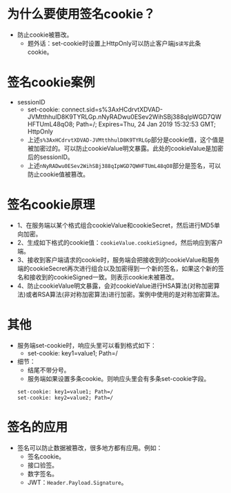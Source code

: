 # 为什么要使用签名cookie？
* 防止cookie被篡改。
    - 题外话：set-cookie时设置上HttpOnly可以防止客户端js```读写```此条cookie。

# 签名cookie案例
* sessionID
    - set-cookie: connect.sid=s%3AxHCdrvtXDVAD-JVMtthhulD8K9TYRLGp.nNyRADwu0ESev2WihSBj388qIpWGD7QWHFTUmL48qO8; Path=/; Expires=Thu, 24 Jan 2019 15:32:53 GMT; HttpOnly
    - 上述```s%3AxHCdrvtXDVAD-JVMtthhulD8K9TYRLGp```部分是cookie值，这个值是被加密过的。可以防止cookieValue明文暴露。此处的cookieValue是加密后的sessionID。
    - 上述```nNyRADwu0ESev2WihSBj388qIpWGD7QWHFTUmL48qO8```部分是签名，可以防止cookie值被篡改。

# 签名cookie原理
* 1、在服务端以某个格式组合cookieValue和cookieSecret，然后进行MD5单向加密。
* 2、生成如下格式的cookie值：```cookieValue.cookieSigned```，然后响应到客户端。
* 3、接收到客户端请求的cookie时，服务端会把接收到的cookieValue和服务端的cookieSecret再次进行组合以及加密得到一个新的签名，如果这个新的签名和接收到的cookieSigned一致。则表示cookie未被篡改。
* 4、防止cookieValue明文暴露，会对cookieValue进行HSA算法(对称加密算法)或者RSA算法(非对称加密算法)进行加密。案例中使用的是对称加密算法。

# 其他
* 服务端set-cookie时，响应头里可以看到格式如下：
    - set-cookie: key1=value1; Path=/
* 细节：
    - 结尾不带分号。
    - 服务端如果设置多条cookie。则响应头里会有多条set-cookie字段。
    ```
    set-cookie: key1=value1; Path=/
    set-cookie: key2=value2; Path=/
    ```

# 签名的应用
* 签名可以防止数据被篡改，很多地方都有应用。例如：
    - 签名cookie。
    - 接口验签。
    - 数字签名。
    - JWT：```Header.Payload.Signature```。
